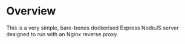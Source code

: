 # Overview

This is a very simple, bare-bones dockerised Express NodeJS server designed to run with an Nginx reverse proxy.
